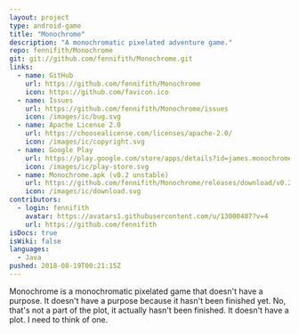 ```yaml
---
layout: project
type: android-game
title: "Monochrome"
description: "A monochromatic pixelated adventure game."
repo: fennifith/Monochrome
git: git://github.com/fennifith/Monochrome.git
links:
  - name: GitHub
    url: https://github.com/fennifith/Monochrome
    icon: https://github.com/favicon.ico
  - name: Issues
    url: https://github.com/fennifith/Monochrome/issues
    icon: /images/ic/bug.svg
  - name: Apache License 2.0
    url: https://choosealicense.com/licenses/apache-2.0/
    icon: /images/ic/copyright.svg
  - name: Google Play
    url: https://play.google.com/store/apps/details?id=james.monochrome
    icon: /images/ic/play-store.svg
  - name: Monochrome.apk (v0.2 unstable)
    url: https://github.com/fennifith/Monochrome/releases/download/v0.2/Monochrome.apk
    icon: /images/ic/download.svg
contributors:
  - login: fennifith
    avatar: https://avatars1.githubusercontent.com/u/13000407?v=4
    url: https://github.com/fennifith
isDocs: true
isWiki: false
languages:
  - Java
pushed: 2018-08-19T00:21:15Z
---
```


Monochrome is a monochromatic pixelated game that doesn't have a purpose. It doesn't have a purpose because it hasn't been finished yet. No, that's not a part of the plot, it actually hasn't been finished. It doesn't have a plot. I need to think of one.
